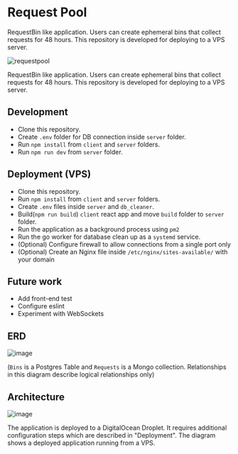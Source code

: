# Request Pool
RequestBin like application. Users can create ephemeral bins that collect requests for 48 hours.
This repository is developed for deploying to a VPS server.

![requestpool](https://user-images.githubusercontent.com/14999320/155365008-2abeb6d2-7772-4545-965a-8b705ea7e880.gif)

RequestBin like application. Users can create ephemeral bins that collect requests for 48 hours.
This repository is developed for deploying to a VPS server.

## Development
- Clone this repository.
- Create `.env` folder for DB connection inside `server` folder.
- Run `npm install` from `client` and `server` folders.
- Run `npm run dev` from `server` folder.

## Deployment (VPS)
- Clone this repository.
- Run `npm install` from `client` and `server` folders.
- Create `.env` files inside `server` and `db_cleaner`.
- Build(`npm run build`) `client` react app and move `build` folder to `server` folder.
- Run the application as a background process using `pm2`
- Run the go worker for database clean up as a `systemd` service.
- (Optional) Configure firewall to allow connections from a single port only
- (Optional) Create an Nginx file inside `/etc/nginx/sites-available/` with your domain

## Future work
- Add front-end test
- Configure eslint
- Experiment with WebSockets

## ERD

![image](https://user-images.githubusercontent.com/14999320/152019964-28a79517-bcc6-488c-9a61-aecd6f9a13c0.png)

(`Bins` is a Postgres Table and `Requests` is a Mongo collection. Relationships in this diagram describe logical relationships only)

## Architecture

![image](https://user-images.githubusercontent.com/14999320/155361286-78e9ae0c-5a29-4a3f-bc55-8314f409f0dc.png)

The application is deployed to a DigitalOcean Droplet. It requires additional configuration steps which are described in "Deployment".
The diagram shows a deployed application running from a VPS.
